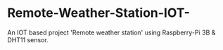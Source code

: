 # Remote-Weather-Station-IOT-
An IOT based project 'Remote weather station' using Raspberry-Pi 3B  &amp; DHT11 sensor.  
